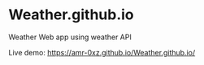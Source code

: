# Weather.github.io
Weather Web app using weather API

Live demo: https://amr-0xz.github.io/Weather.github.io/
